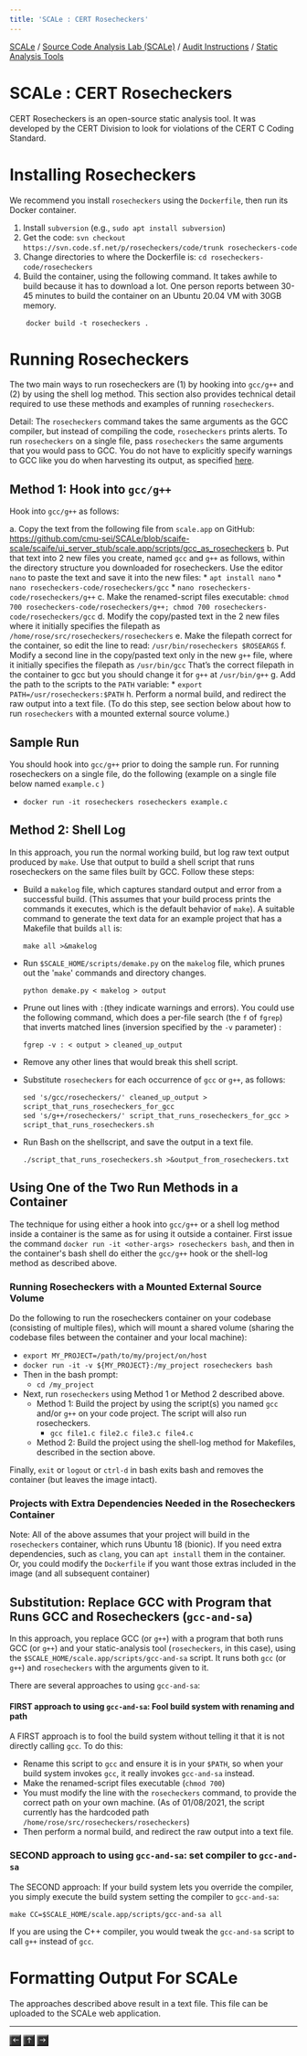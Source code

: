 ```yaml
---
title: 'SCALe : CERT Rosecheckers'
---
```

[SCALe](index.md) / [Source Code Analysis Lab (SCALe)](Welcome.md) / [Audit Instructions](Audit-Instructions.md) / [Static Analysis Tools](Static-Analysis-Tools.md)
<!-- <legal> -->
<!-- SCALe version r.6.5.5.1.A -->
<!--  -->
<!-- Copyright 2021 Carnegie Mellon University. -->
<!--  -->
<!-- NO WARRANTY. THIS CARNEGIE MELLON UNIVERSITY AND SOFTWARE ENGINEERING -->
<!-- INSTITUTE MATERIAL IS FURNISHED ON AN "AS-IS" BASIS. CARNEGIE MELLON -->
<!-- UNIVERSITY MAKES NO WARRANTIES OF ANY KIND, EITHER EXPRESSED OR -->
<!-- IMPLIED, AS TO ANY MATTER INCLUDING, BUT NOT LIMITED TO, WARRANTY OF -->
<!-- FITNESS FOR PURPOSE OR MERCHANTABILITY, EXCLUSIVITY, OR RESULTS -->
<!-- OBTAINED FROM USE OF THE MATERIAL. CARNEGIE MELLON UNIVERSITY DOES NOT -->
<!-- MAKE ANY WARRANTY OF ANY KIND WITH RESPECT TO FREEDOM FROM PATENT, -->
<!-- TRADEMARK, OR COPYRIGHT INFRINGEMENT. -->
<!--  -->
<!-- Released under a MIT (SEI)-style license, please see COPYRIGHT file or -->
<!-- contact permission@sei.cmu.edu for full terms. -->
<!--  -->
<!-- [DISTRIBUTION STATEMENT A] This material has been approved for public -->
<!-- release and unlimited distribution.  Please see Copyright notice for -->
<!-- non-US Government use and distribution. -->
<!--  -->
<!-- DM19-1274 -->
<!-- </legal> -->

SCALe : CERT Rosecheckers
=========================

CERT Rosecheckers is an open-source static analysis tool. It was developed by
the CERT Division to look for violations of the CERT C Coding Standard.

# Installing Rosecheckers

We recommend you install `rosecheckers` using the `Dockerfile`, then run its Docker container.

1.	Install `subversion` (e.g., `sudo apt install subversion`)
2.	Get the code:
`svn checkout https://svn.code.sf.net/p/rosecheckers/code/trunk rosecheckers-code`
3.	Change directories to where the Dockerfile is:
`cd rosecheckers-code/rosecheckers`
4.	Build the container, using the following command. It takes awhile to build because it has to download a lot. One person reports between 30-45 minutes to build the container on an Ubuntu 20.04 VM with 30GB memory.
```
    docker build -t rosecheckers . 
```

# Running Rosecheckers

The two main ways to run rosecheckers are (1) by hooking into  `gcc/g++` and (2) by using the shell log method. This section also provides technical detail required to use these methods and examples of running `rosecheckers`.

Detail: The `rosecheckers` command takes the same arguments as the GCC compiler,
but instead of compiling the code, `rosecheckers` prints alerts. To
run `rosecheckers` on a single file, pass `rosecheckers` the same arguments
that you would pass to GCC. You do not have to explicitly specify
warnings to GCC like you do when harvesting its output, as
specified [here](GCC-Warnings.md). 

## Method 1: Hook into `gcc/g++`

Hook into `gcc/g++` as follows:

   a. Copy the text from the following file from `scale.app` on GitHub: https://github.com/cmu-sei/SCALe/blob/scaife-scale/scaife/ui_server_stub/scale.app/scripts/gcc_as_rosecheckers 
   b. Put that text into 2 new files you create, named `gcc` and `g++` as follows, within the directory structure you downloaded for rosecheckers. Use the editor `nano` to paste the text and save it into the new files:
        * `apt install nano`
        * `nano rosecheckers-code/rosecheckers/gcc`
        * `nano rosecheckers-code/rosecheckers/g++`
   c. Make the renamed-script files executable: `chmod 700 rosecheckers-code/rosecheckers/g++; chmod 700 rosecheckers-code/rosecheckers/gcc` 
   d. Modify the copy/pasted text in the 2 new files where it initially specifies the filepath as `/home/rose/src/rosecheckers/rosecheckers`
   e. Make the filepath correct for the container, so edit the line to read: `/usr/bin/rosecheckers $ROSEARGS`
   f. Modify a second line in the copy/pasted text only in the new `g++` file, where it initially specifies the filepath as `/usr/bin/gcc`  That’s the correct filepath in the container to gcc but you should change it for `g++` at `/usr/bin/g++`
   g. Add the path to the scripts to the `PATH` variable:
       * `export PATH=/usr/rosecheckers:$PATH`
   h. Perform a normal build, and redirect the raw output into a text file. (To do this step, see section below about how to run `rosecheckers` with a mounted external source volume.)

## Sample Run

You should hook into `gcc/g++` prior to doing the sample run.
For running rosecheckers on a single file, do the following (example on a single file below named `example.c` )

  * `docker run -it rosecheckers rosecheckers example.c`


## Method 2: Shell Log

In this approach, you run the normal working build, but log raw text
output produced by `make`. Use that output to build a shell script that
runs rosecheckers on the same files built by GCC. Follow these steps:

  * Build a `makelog` file, which captures standard output and error
    from a successful build. (This assumes that your build process
    prints the commands it executes, which is the default behavior
    of `make`). A suitable command to generate the text data for an example project
    that has a Makefile that builds `all` is:
    ``` 
    make all >&makelog
    ```
  * Run `$SCALE_HOME/scripts/demake.py` on the `makelog` file, which
    prunes out the '`make`' commands and directory changes.
    ```
    python demake.py < makelog > output
    ```
  * Prune out lines with `:`(they indicate warnings and errors). You could use the following command, which does a per-file search (the `f` of `fgrep`) that inverts matched lines (inversion specified by the `-v` parameter) :

    ```
    fgrep -v : < output > cleaned_up_output
    ```
  * Remove any other lines that would break this shell script.
  * Substitute `rosecheckers` for each occurrence of `gcc` or `g++`, as follows:
    ```
    sed 's/gcc/rosecheckers/' cleaned_up_output > script_that_runs_rosecheckers_for_gcc
    sed 's/g++/rosecheckers/' script_that_runs_rosecheckers_for_gcc > script_that_runs_rosecheckers.sh
    ```
  * Run Bash on the shellscript, and save the output in a text file.
    ```
    ./script_that_runs_rosecheckers.sh >&output_from_rosecheckers.txt
    ```

## Using One of the Two Run Methods in a Container

The technique for using either a hook into `gcc/g++` or a shell log method inside a container is the same as for using it outside a container. First issue the command `docker run -it <other-args> rosecheckers bash`, and then in the container's bash shell do either the `gcc/g++` hook or the shell-log method as described above.

### Running Rosecheckers with a Mounted External Source Volume

Do the following to run the rosecheckers container on your codebase (consisting of multiple files), which will mount a shared volume (sharing the codebase files between the container and your local machine):

 * `export MY_PROJECT=/path/to/my/project/on/host`
 * `docker run -it -v ${MY_PROJECT}:/my_project rosecheckers bash`
 * Then in the bash prompt:
   * `cd /my_project`
 * Next, run `rosecheckers` using Method 1 or Method 2 described above.
   * Method 1: Build the project by using the script(s) you named `gcc` and/or `g++` on your code project. The script will also run rosecheckers. 
     * `gcc file1.c file2.c file3.c file4.c`
   * Method 2: Build the project using the shell-log method for Makefiles, described in the section above.

Finally, `exit` or `logout` or `ctrl-d` in bash exits bash and removes the container (but leaves the image intact).

### Projects with Extra Dependencies Needed in the Rosecheckers Container

Note: All of the above assumes that your project will build in the `rosecheckers` container, which runs Ubuntu 18 (bionic). If you need extra dependencies, such as `clang`, you can `apt install` them in the container. Or, you could modify the `Dockerfile` if you want those extras included in the image (and all subsequent container)


## Substitution: Replace GCC with Program that Runs GCC and Rosecheckers (`gcc-and-sa`)

In this approach, you replace GCC (or `g++`) with a program that both runs GCC (or `g++`)
and your static-analysis tool (`rosecheckers`, in this case), using the
`$SCALE_HOME/scale.app/scripts/gcc-and-sa` script. It runs both `gcc` (or `g++`) and
`rosecheckers` with the arguments given to it. 

There are several approaches to using `gcc-and-sa`:

#### FIRST approach to using `gcc-and-sa`: Fool build system with renaming and path

A FIRST approach is to fool the build system without telling it that it is not directly calling `gcc`. To do this:

  * Rename this script to
    `gcc` and ensure it is in your
    `$PATH`, so when
    your build system invokes `gcc`, it really invokes `gcc-and-sa` instead.
  * Make the renamed-script files executable (`chmod 700`)
  * You must modify the line with the `rosecheckers` command, to provide
    the correct path on your own machine. (As of 01/08/2021, the script currently 
    has the hardcoded path `/home/rose/src/rosecheckers/rosecheckers`)
  * Then perform a normal build, and redirect the raw output into a text
    file.

### SECOND approach to using `gcc-and-sa`: set compiler to `gcc-and-sa`

The SECOND approach: If your build system lets you override the compiler, you simply
execute the build system setting the compiler to `gcc-and-sa`:

```
make CC=$SCALE_HOME/scale.app/scripts/gcc-and-sa all
```

If you are using the C++ compiler, you would tweak the `gcc-and-sa` script to call
`g++` instead of `gcc`.

# Formatting Output For SCALe

The approaches described above result in a text file. This file
can be uploaded to the SCALe web application.


------------------------------------------------------------------------

[![](attachments/arrow_left.png)](GCC-Warnings.md)
[![](attachments/arrow_up.png)](Static-Analysis-Tools.md)
[![](attachments/arrow_right.png)](Coverity-Prevent.md)
